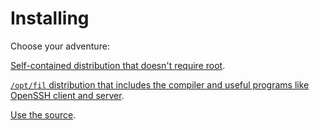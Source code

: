 # Installing

Choose your adventure:

[Self-contained distribution that doesn't require root](install_pizfix.html).

[`/opt/fil` distribution that includes the compiler and useful programs like OpenSSH client and server](install_optfil.html).

[Use the source](install_source.html).

